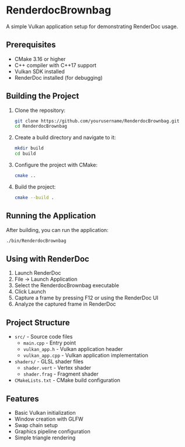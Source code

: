 # RenderdocBrownbag

A simple Vulkan application setup for demonstrating RenderDoc usage.

## Prerequisites

- CMake 3.16 or higher
- C++ compiler with C++17 support
- Vulkan SDK installed
- RenderDoc installed (for debugging)

## Building the Project

1. Clone the repository:
   ```bash
   git clone https://github.com/yourusername/RenderdocBrownbag.git
   cd RenderdocBrownbag
   ```

2. Create a build directory and navigate to it:
   ```bash
   mkdir build
   cd build
   ```

3. Configure the project with CMake:
   ```bash
   cmake ..
   ```

4. Build the project:
   ```bash
   cmake --build .
   ```

## Running the Application

After building, you can run the application:

```bash
./bin/RenderdocBrownbag
```

## Using with RenderDoc

1. Launch RenderDoc
2. File -> Launch Application
3. Select the RenderdocBrownbag executable
4. Click Launch
5. Capture a frame by pressing F12 or using the RenderDoc UI
6. Analyze the captured frame in RenderDoc

## Project Structure

- `src/` - Source code files
  - `main.cpp` - Entry point
  - `vulkan_app.h` - Vulkan application header
  - `vulkan_app.cpp` - Vulkan application implementation
- `shaders/` - GLSL shader files
  - `shader.vert` - Vertex shader
  - `shader.frag` - Fragment shader
- `CMakeLists.txt` - CMake build configuration

## Features

- Basic Vulkan initialization
- Window creation with GLFW
- Swap chain setup
- Graphics pipeline configuration
- Simple triangle rendering
